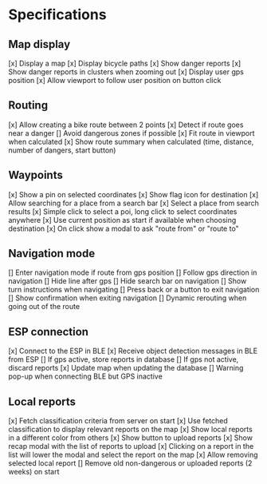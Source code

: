 # Specifications

## Map display

[x] Display a map
[x] Display bicycle paths
[x] Show danger reports
[x] Show danger reports in clusters when zooming out
[x] Display user gps position
[x] Allow viewport to follow user position on button click

## Routing

[x] Allow creating a bike route between 2 points
[x] Detect if route goes near a danger
[] Avoid dangerous zones if possible
[x] Fit route in viewport when calculated
[x] Show route summary when calculated (time, distance, number of dangers, start button)

## Waypoints

[x] Show a pin on selected coordinates
[x] Show flag icon for destination
[x] Allow searching for a place from a search bar
[x] Select a place from search results
[x] Simple click to select a poi, long click to select coordinates anywhere
[x] Use current position as start if available when choosing destination
[x] On click show a modal to ask "route from" or "route to"

## Navigation mode

[] Enter navigation mode if route from gps position
[] Follow gps direction in navigation
[] Hide line after gps
[] Hide search bar on navigation
[] Show turn instructions when navigating
[] Press back or a button to exit navigation
[] Show confirmation when exiting navigation
[] Dynamic rerouting when going out of the route

## ESP connection

[x] Connect to the ESP in BLE
[x] Receive object detection messages in BLE from ESP
[] If gps active, store reports in database
[] If gps not active, discard reports
[x] Update map when updating the database
[] Warning pop-up when connecting BLE but GPS inactive

## Local reports

[x] Fetch classification criteria from server on start
[x] Use fetched classification to display relevant reports on the map
[x] Show local reports in a different color from others
[x] Show button to upload reports
[x] Show recap modal with the list of reports to upload
[x] Clicking on a report in the list will lower the modal and select the report on the map
[x] Allow removing selected local report
[] Remove old non-dangerous or uploaded reports (2 weeks) on start


